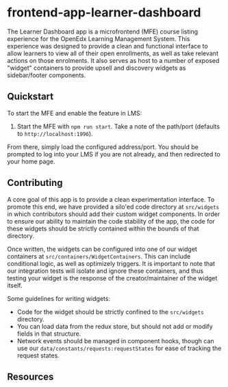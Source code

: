 # frontend-app-learner-dashboard

The Learner Dashboard app is a microfrontend (MFE) course listing experience for the OpenEdx Learning Management System.  This experience was designed to provide a clean and functional interface to allow learners to view all of their open enrollments, as well as take relevant actions on those enrolments.  It also serves as host to a number of exposed "widget" containers to provide upsell and discovery widgets as sidebar/footer components.

## Quickstart

To start the MFE and enable the feature in LMS:

1. Start the MFE with `npm run start`. Take a note of the path/port (defaults to `http://localhost:1996`).

From there, simply load the configured address/port.  You should be prompted to log into your LMS if you are not already, and then redirected to your home page.

## Contributing

A core goal of this app is to provide a clean experimentation interface.  To promote this end, we have provided a silo'ed code directory at `src/widgets` in which contributors should add their custom widget components.  In order to ensure our ability to maintain the code stability of the app, the code for these widgets should be strictly contained within the bounds of that directory.

Once written, the widgets can be configured into one of our widget containers at `src/containers/WidgetContainers`.  This can include conditional logic, as well as optimizely triggers. It is important to note that our integration tests will isolate and ignore these containers, and thus testing your widget is the response of the creator/maintainer of the widget itself.

Some guidelines for writing widgets:
* Code for the widget should be strictly confined to the `src/widgets` directory.
* You can load data from the redux store, but should not add or modify fields in that structure.
* Network events should be managed in component hooks, though can use our `data/constants/requests:requestStates` for ease of tracking the request states.

## Resources
